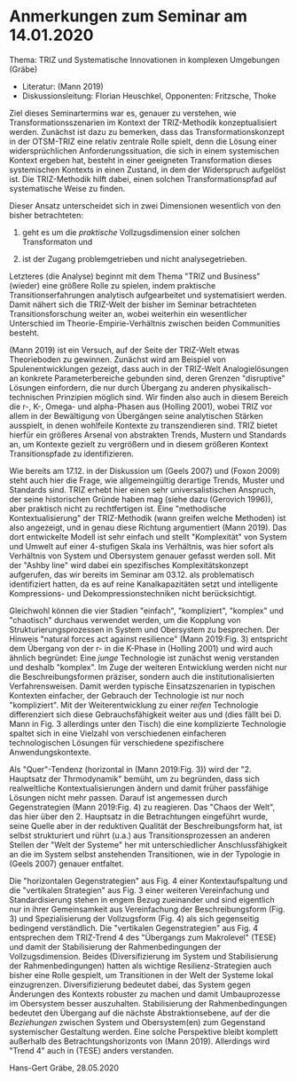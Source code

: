 # Anmerkungen zum Seminar am 14.01.2020

Thema: TRIZ und Systematische Innovationen in komplexen Umgebungen (Gräbe)
* Literatur: (Mann 2019)
* Diskussionsleitung: Florian Heuschkel, Opponenten: Fritzsche, Thoke


Ziel dieses Seminartermins war es, genauer zu verstehen, wie
Transformationsszenarien im Kontext der TRIZ-Methodik konzeptualisiert werden.
Zunächst ist dazu zu bemerken, dass das Transformationskonzept in der
OTSM-TRIZ eine relativ zentrale Rolle spielt, denn die Lösung einer
widersprüchlichen Anforderungssituation, die sich in einem systemischen
Kontext ergeben hat, besteht in einer geeigneten Transformation dieses
systemischen Kontexts in einen Zustand, in dem der Widerspruch aufgelöst ist.
Die TRIZ-Methodik hilft dabei, einen solchen Transformationspfad auf
systematische Weise zu finden.

Dieser Ansatz unterscheidet sich in zwei Dimensionen wesentlich von den bisher
betrachteten:

1. geht es um die _praktische_ Vollzugsdimension einer solchen Transformaton
und

2. ist der Zugang problemgetrieben und nicht analysegetrieben.

Letzteres (die Analyse) beginnt mit dem Thema "TRIZ und Business" (wieder)
eine größere Rolle zu spielen, indem praktische Transitionserfahrungen
analytisch aufgearbeitet und systematisiert werden. Damit nähert sich die
TRIZ-Welt der bisher im Seminar betrachteten Transitionsforschung weiter an,
wobei weiterhin ein wesentlicher Unterschied im Theorie-Empirie-Verhältnis
zwischen beiden Communities besteht.

(Mann 2019) ist ein Versuch, auf der Seite der TRIZ-Welt etwas Theorieboden zu
gewinnen. Zunächst wird am Beispiel von Spulenentwicklungen gezeigt, dass auch
in der TRIZ-Welt Analogielösungen an konkrete Parameterbereiche gebunden sind,
deren Grenzen "disruptive" Lösungen einfordern, die nur durch Übergang zu
anderen physikalisch-technischen Prinzipien möglich sind. Wir finden also auch
in diesem Bereich die r-, K-, Omega- und alpha-Phasen aus (Holling 2001),
wobei TRIZ vor allem in der Bewältigung von Übergängen seine analytischen
Stärken ausspielt, in denen wohlfeile Kontexte zu transzendieren sind. TRIZ
bietet hierfür ein größeres Arsenal von abstrakten Trends, Mustern und
Standards an, um Kontexte gezielt zu vergrößern und in diesem größeren Kontext
Transitionspfade zu identifizieren.

Wie bereits am 17.12. in der Diskussion um (Geels 2007) und (Foxon 2009) steht
auch hier die Frage, wie allgemeingültig derartige Trends, Muster und
Standards sind.  TRIZ erhebt hier einen sehr universalistischen Anspruch, der
seine historischen Gründe haben mag (siehe dazu (Gerovich 1996)), aber
praktisch nicht zu rechtfertigen ist. Eine "methodische Kontextualisierung"
der TRIZ-Methodik (wann greifen welche Methoden) ist also angezeigt, und in
genau diese Richtung argumentiert (Mann 2019). Das dort entwickelte Modell ist
sehr einfach und stellt "Komplexität" von System und Umwelt auf einer
4-stufigen Skala ins Verhältnis, was hier sofort als Verhältnis von System und
Obersystem genauer gefasst werden soll. Mit der "Ashby line" wird dabei ein
spezifisches Komplexitätskonzept aufgerufen, das wir bereits im Seminar am
03.12. als problematisch identifiziert hatten, da es auf reine
Kanalkapazitäten setzt und intelligente Kompressions- und
Dekompressionstechniken nicht berücksichtigt.

Gleichwohl können die vier Stadien "einfach", "kompliziert", "komplex" und
"chaotisch" durchaus verwendet werden, um die Kopplung von
Strukturierungsprozessen in System und Obersystem zu besprechen.  Der Hinweis
"natural forces act against resilience" (Mann 2019:Fig. 3) entspricht dem
Übergang von der r- in die K-Phase in (Holling 2001) und wird auch ähnlich
begründet: Eine _junge_ Technologie ist zunächst wenig verstanden und deshalb
"komplex". Im Zuge der weiteren Entwicklung werden nicht nur die
Beschreibungsformen präziser, sondern auch die institutionalisierten
Verfahrensweisen. Damit werden typische Einsatzszenarien in typischen
Kontexten einfacher, der Gebrauch der Technologie ist nur noch "kompliziert".
Mit der Weiterentwicklung zu einer _reifen_ Technologie differenziert sich
diese Gebrauchsfähigkeit weiter aus und (dies fällt bei D. Mann in Fig. 3
allerdings unter den Tisch) die eine komplizierte Technologie spaltet sich in
eine Vielzahl von verschiedenen einfacheren technologischen Lösungen für
verschiedene spezifischere Anwendungskontexte.

Als "Quer"-Tendenz (horizontal in (Mann 2019:Fig. 3)) wird der "2. Hauptsatz
der Thrmodynamik" bemüht, um zu begründen, dass sich realweltliche
Kontextualisierungen ändern und damit früher passfähige Lösungen nicht mehr
passen.  Darauf ist angemessen durch Gegenstrategien (Mann 2019:Fig. 4) zu
reagieren.  Das "Chaos der Welt", das hier über den 2. Hauptsatz in die
Betrachtungen eingeführt wurde, seine Quelle aber in der reduktiven Qualität
der Beschreibungsform hat, ist selbst strukturiert und rührt (u.a.) aus
Transitionsprozessen an anderen Stellen der "Welt der Systeme" her mit
unterschiedlicher Anschlussfähigkeit an die im System selbst anstehenden
Transitionen, wie in der Typologie in (Geels 2007) genauer entfaltet.

Die "horizontalen Gegenstrategien" aus Fig. 4 einer Kontextaufspaltung und die
"vertikalen Strategien" aus Fig. 3 einer weiteren Vereinfachung und
Standardisierung stehen in engem Bezug zueinander und sind eigentlich nur in
ihrer Gemeinsamkeit aus Vereinfachung der Beschreibungsform (Fig. 3) und
Spezialisierung der Vollzugsform (Fig. 4) als sich gegenseitig bedingend
verständlich. Die "vertikalen Gegenstrategien" aus Fig. 4 entsprechen dem
TRIZ-Trend 4 des "Übergangs zum Makrolevel" (TESE) und damit der
Stabilisierung der Rahmenbedingungen der Vollzugsdimension. Beides
(Diversifizierung im System und Stabilisierung der Rahmenbedingungen) hatten
als wichtige Resilienz-Strategien auch bisher eine Rolle gespielt, um
Transitionen in der Welt der Systeme lokal einzugrenzen. Diversifizierung
bedeutet dabei, das System gegen Änderungen des Kontexts robuster zu machen
und damit Umbauprozesse im Obersystem besser auszuhalten.  Stabilisierung der
Rahmenbedingungen bedeutet den Übergang auf die nächste Abstraktionsebene, auf
der die _Beziehungen_ zwischen System und Obersystem(en) zum Gegenstand
systemischer Gestaltung werden. Eine solche Perspektive bleibt komplett
außerhalb des Betrachtungshorizonts von (Mann 2019).  Allerdings wird "Trend 4"
auch in (TESE) anders verstanden. 

Hans-Gert Gräbe, 28.05.2020
